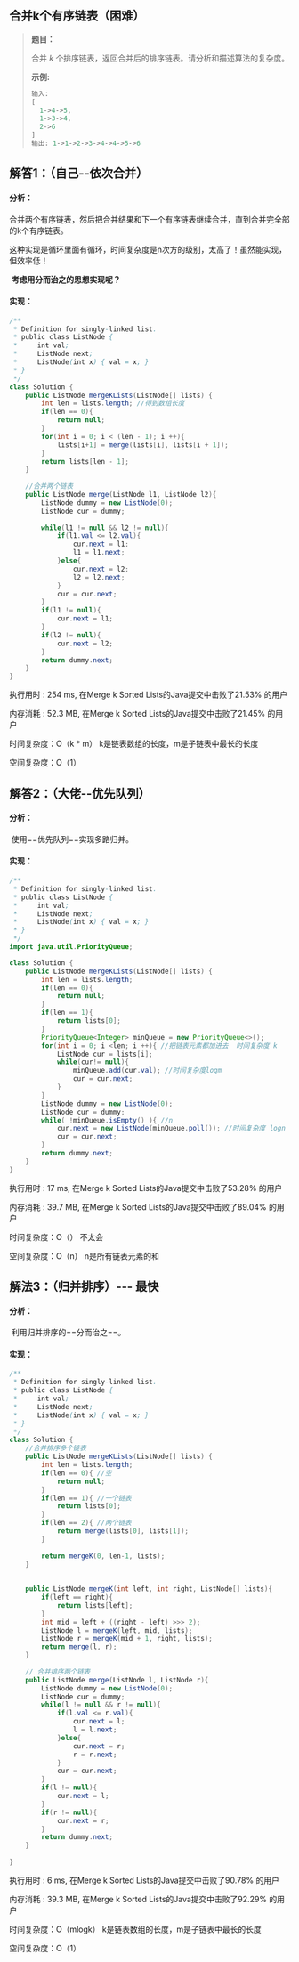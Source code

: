 ## 合并k个有序链表（困难）

> **题目：**
>
> 合并 *k* 个排序链表，返回合并后的排序链表。请分析和描述算法的复杂度。
>
> **示例:**
>
> ```java
> 输入:
> [
>   1->4->5,
>   1->3->4,
>   2->6
> ]
> 输出: 1->1->2->3->4->4->5->6
> ```

## 解答1：（自己--依次合并）

#### 分析：

​	合并两个有序链表，然后把合并结果和下一个有序链表继续合并，直到合并完全部的k个有序链表。

​	这种实现是循环里面有循环，时间复杂度是n次方的级别，太高了！虽然能实现，但效率低！

​	**考虑用分而治之的思想实现呢？**

#### 实现：

```java
/**
 * Definition for singly-linked list.
 * public class ListNode {
 *     int val;
 *     ListNode next;
 *     ListNode(int x) { val = x; }
 * }
 */
class Solution {
    public ListNode mergeKLists(ListNode[] lists) {
        int len = lists.length; //得到数组长度
        if(len == 0){
            return null;
        }
        for(int i = 0; i < (len - 1); i ++){
            lists[i+1] = merge(lists[i], lists[i + 1]);
        }
        return lists[len - 1];
    }
    
    //合并两个链表
    public ListNode merge(ListNode l1, ListNode l2){
        ListNode dummy = new ListNode(0);
        ListNode cur = dummy;
        
        while(l1 != null && l2 != null){            
            if(l1.val <= l2.val){
                cur.next = l1;
                l1 = l1.next;
            }else{
                cur.next = l2;
                l2 = l2.next;
            }
            cur = cur.next;
        }
        if(l1 != null){
            cur.next = l1;
        }
        if(l2 != null){
            cur.next = l2;
        }
        return dummy.next;
    }
}
```

执行用时 : 254 ms, 在Merge k Sorted Lists的Java提交中击败了21.53% 的用户

内存消耗 : 52.3 MB, 在Merge k Sorted Lists的Java提交中击败了21.45% 的用户

时间复杂度：O（k * m） k是链表数组的长度，m是子链表中最长的长度

空间复杂度：O（1）

## 解答2：（大佬--优先队列）

#### 分析：

​	使用==优先队列==实现多路归并。

#### 实现：

```java
/**
 * Definition for singly-linked list.
 * public class ListNode {
 *     int val;
 *     ListNode next;
 *     ListNode(int x) { val = x; }
 * }
 */
import java.util.PriorityQueue;

class Solution {
    public ListNode mergeKLists(ListNode[] lists) {
        int len = lists.length;
        if(len == 0){
            return null;
        }
        if(len == 1){
            return lists[0];
        }
        PriorityQueue<Integer> minQueue = new PriorityQueue<>();
        for(int i = 0; i <len; i ++){ //把链表元素都加进去  时间复杂度 k
            ListNode cur = lists[i];
            while(cur!= null){
                minQueue.add(cur.val); //时间复杂度logm
                cur = cur.next;
            }
        }
        ListNode dummy = new ListNode(0);
        ListNode cur = dummy;
        while( !minQueue.isEmpty() ){ //n
            cur.next = new ListNode(minQueue.poll()); //时间复杂度 logn
            cur = cur.next;
        }
        return dummy.next;
    }
}
```

执行用时 : 17 ms, 在Merge k Sorted Lists的Java提交中击败了53.28% 的用户

内存消耗 : 39.7 MB, 在Merge k Sorted Lists的Java提交中击败了89.04% 的用户

时间复杂度：O（） 不太会

空间复杂度：O（n） n是所有链表元素的和

## 解法3：（归并排序）--- 最快

#### 分析：

​	利用归并排序的==分而治之==。

#### 实现：

```java
/**
 * Definition for singly-linked list.
 * public class ListNode {
 *     int val;
 *     ListNode next;
 *     ListNode(int x) { val = x; }
 * }
 */
class Solution {
    //合并排序多个链表
    public ListNode mergeKLists(ListNode[] lists) {
        int len = lists.length;
        if(len == 0){ //空
            return null;
        }
        if(len == 1){ //一个链表
            return lists[0];
        }
        if(len == 2){ //两个链表
            return merge(lists[0], lists[1]);
        }
        
        return mergeK(0, len-1, lists);
    }
    
    
    public ListNode mergeK(int left, int right, ListNode[] lists){
        if(left == right){
            return lists[left];
        }
        int mid = left + ((right - left) >>> 2);
        ListNode l = mergeK(left, mid, lists);
        ListNode r = mergeK(mid + 1, right, lists);
        return merge(l, r);
    }
    
    // 合并排序两个链表
    public ListNode merge(ListNode l, ListNode r){
        ListNode dummy = new ListNode(0);
        ListNode cur = dummy;
        while(l != null && r != null){
            if(l.val <= r.val){
                cur.next = l;
                l = l.next;
            }else{
                cur.next = r;
                r = r.next;
            }
            cur = cur.next;
        }
        if(l != null){
            cur.next = l;
        }
        if(r != null){
            cur.next = r;
        }
        return dummy.next;
    }
    
}
```

执行用时 : 6 ms, 在Merge k Sorted Lists的Java提交中击败了90.78% 的用户

内存消耗 : 39.3 MB, 在Merge k Sorted Lists的Java提交中击败了92.29% 的用户

时间复杂度：O（mlogk） k是链表数组的长度，m是子链表中最长的长度

空间复杂度：O（1）

